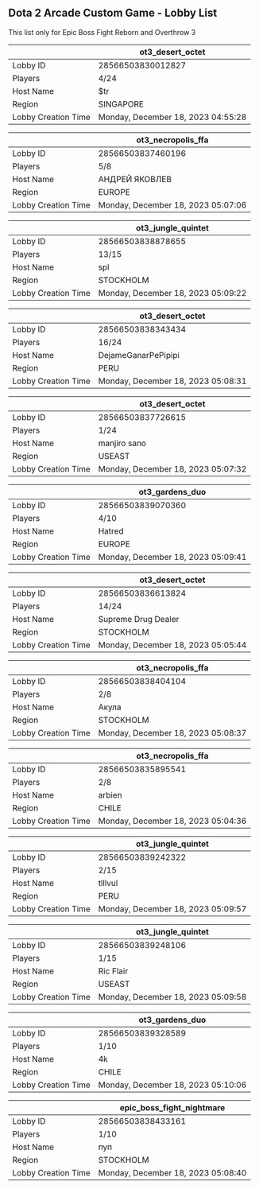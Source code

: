 ## Dota 2 Arcade Custom Game - Lobby List

This list only for Epic Boss Fight Reborn and Overthrow 3

|  | ot3_desert_octet |
| ------ | ------ |
| Lobby ID | 28566503830012827 |
| Players | 4/24 |
| Host Name | $tr |
| Region | SINGAPORE |
| Lobby Creation Time | Monday, December 18, 2023 04:55:28 |


|  | ot3_necropolis_ffa |
| ------ | ------ |
| Lobby ID | 28566503837460196 |
| Players | 5/8 |
| Host Name | АНДРЕЙ ЯКОВЛЕВ |
| Region | EUROPE |
| Lobby Creation Time | Monday, December 18, 2023 05:07:06 |


|  | ot3_jungle_quintet |
| ------ | ------ |
| Lobby ID | 28566503838878655 |
| Players | 13/15 |
| Host Name | spl |
| Region | STOCKHOLM |
| Lobby Creation Time | Monday, December 18, 2023 05:09:22 |


|  | ot3_desert_octet |
| ------ | ------ |
| Lobby ID | 28566503838343434 |
| Players | 16/24 |
| Host Name | DejameGanarPePipipi |
| Region | PERU |
| Lobby Creation Time | Monday, December 18, 2023 05:08:31 |


|  | ot3_desert_octet |
| ------ | ------ |
| Lobby ID | 28566503837726615 |
| Players | 1/24 |
| Host Name | manjiro sano |
| Region | USEAST |
| Lobby Creation Time | Monday, December 18, 2023 05:07:32 |


|  | ot3_gardens_duo |
| ------ | ------ |
| Lobby ID | 28566503839070360 |
| Players | 4/10 |
| Host Name | Hatred |
| Region | EUROPE |
| Lobby Creation Time | Monday, December 18, 2023 05:09:41 |


|  | ot3_desert_octet |
| ------ | ------ |
| Lobby ID | 28566503836613824 |
| Players | 14/24 |
| Host Name | Supreme Drug Dealer |
| Region | STOCKHOLM |
| Lobby Creation Time | Monday, December 18, 2023 05:05:44 |


|  | ot3_necropolis_ffa |
| ------ | ------ |
| Lobby ID | 28566503838404104 |
| Players | 2/8 |
| Host Name | Акула |
| Region | STOCKHOLM |
| Lobby Creation Time | Monday, December 18, 2023 05:08:37 |


|  | ot3_necropolis_ffa |
| ------ | ------ |
| Lobby ID | 28566503835895541 |
| Players | 2/8 |
| Host Name | arbien |
| Region | CHILE |
| Lobby Creation Time | Monday, December 18, 2023 05:04:36 |


|  | ot3_jungle_quintet |
| ------ | ------ |
| Lobby ID | 28566503839242322 |
| Players | 2/15 |
| Host Name | tlllvul |
| Region | PERU |
| Lobby Creation Time | Monday, December 18, 2023 05:09:57 |


|  | ot3_jungle_quintet |
| ------ | ------ |
| Lobby ID | 28566503839248106 |
| Players | 1/15 |
| Host Name | Ric Flair |
| Region | USEAST |
| Lobby Creation Time | Monday, December 18, 2023 05:09:58 |


|  | ot3_gardens_duo |
| ------ | ------ |
| Lobby ID | 28566503839328589 |
| Players | 1/10 |
| Host Name | 4k |
| Region | CHILE |
| Lobby Creation Time | Monday, December 18, 2023 05:10:06 |


|  | epic_boss_fight_nightmare |
| ------ | ------ |
| Lobby ID | 28566503838433161 |
| Players | 1/10 |
| Host Name | пуп |
| Region | STOCKHOLM |
| Lobby Creation Time | Monday, December 18, 2023 05:08:40 |


